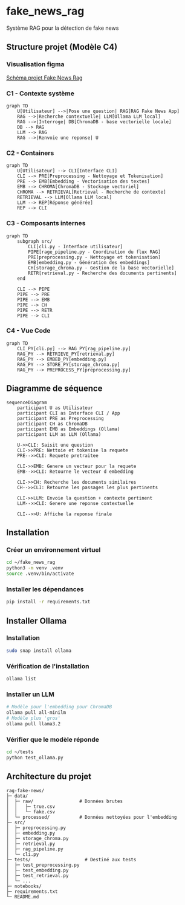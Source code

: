 # fake_news_rag
Système RAG pour la détection de fake news 

## Structure projet (Modèle C4)

### Visualisation figma
[Schéma projet Fake News Rag](https://www.figma.com/board/Cv7FSdZAQXQ49bazw3m81t/Sans-titre?node-id=0-1&t=elai7Kr7pmQxHEUO-1)

### C1 - Contexte système
```mermaid
graph TD
    U[Utilisateur] -->|Pose une question| RAG[RAG Fake News App]
    RAG -->|Recherche contextuelle| LLM[Ollama LLM local]
    RAG -->|Interroge| DB[ChromaDB - base vectorielle locale]
    DB --> RAG
    LLM --> RAG
    RAG -->|Renvoie une reponse| U

```
### C2 - Containers

```mermaid
graph TD
    U[Utilisateur] --> CLI[Interface CLI]
    CLI --> PRE[Preprocessing - Nettoyage et Tokenisation]
    PRE --> EMB[Embedding - Vectorisation des textes]
    EMB --> CHROMA[ChromaDB - Stockage vectoriel]
    CHROMA --> RETRIEVAL[Retrieval - Recherche de contexte]
    RETRIEVAL --> LLM[Ollama LLM local]
    LLM --> REP[Réponse générée]
    REP --> CLI
```

### C3 - Composants internes

```mermaid
graph TD
    subgraph src/
        CLI[cli.py - Interface utilisateur]
        PIPE[rage_pipeline.py - Coordination du flux RAG]
        PRE[preprocessing.py - Nettoyage et tokenisation]
        EMB[embedding.py - Génération des embeddings]
        CH[storage_chroma.py - Gestion de la base vectorielle]
        RETR[retrieval.py - Recherche des documents pertinents]
    end

    CLI --> PIPE
    PIPE --> PRE
    PIPE --> EMB
    PIPE --> CH
    PIPE --> RETR
    PIPE --> CLI
```

### C4 - Vue Code

```mermaid
graph TD
    CLI_PY[cli.py] --> RAG_PY[rag_pipeline.py]
    RAG_PY --> RETRIEVE_PY[retrieval.py]
    RAG_PY --> EMBED_PY[embedding.py]
    RAG_PY --> STORE_PY[storage_chroma.py]
    RAG_PY --> PREPROCESS_PY[preprocessing.py]

```

## Diagramme de séquence

```mermaid
sequenceDiagram
    participant U as Utilisateur
    participant CLI as Interface CLI / App
    participant PRE as Preprocessing
    participant CH as ChromaDB
    participant EMB as Embeddings (Ollama)
    participant LLM as LLM (Ollama)

    U->>CLI: Saisit une question
    CLI->>PRE: Nettoie et tokenise la requete
    PRE-->>CLI: Requete pretraitee

    CLI->>EMB: Genere un vecteur pour la requete
    EMB-->>CLI: Retourne le vecteur d embedding

    CLI->>CH: Recherche les documents similaires
    CH-->>CLI: Retourne les passages les plus pertinents

    CLI->>LLM: Envoie la question + contexte pertinent
    LLM-->>CLI: Genere une reponse contextuelle

    CLI-->>U: Affiche la reponse finale

```

## Installation

### Créer un environnement virtuel

```bash
cd ~/fake_news_rag
python3 -m venv .venv
source .venv/bin/activate
```

### Installer les dépendances

```bash
pip install -r requirements.txt
```
## Installer Ollama

### Installation

```bash
sudo snap install ollama

```

### Vérification de l'installation

```bash
ollama list

```

### Installer un LLM

```bash
# Modèle pour l'embedding pour ChromaDB
ollama pull all-minilm
# Modèle plus 'gros'
ollama pull llama3.2
```

### Vérifier que le modèle réponde

```bash
cd ~/tests
python test_ollama.py
```

## Architecture du projet

```
rag-fake-news/
├─ data/
│  ├─ raw/                 # Données brutes
│  │   ├─ true.csv
│  │   └─ fake.csv
│  └─ processed/           # Données nettoyées pour l'embedding
├─ src/
│  ├─ preprocessing.py
│  ├─ embedding.py
│  ├─ storage_chroma.py
│  ├─ retrieval.py
│  ├─ rag_pipeline.py
│  └─ cli.py
├─ tests/                    # Destiné aux tests
│  ├─ test_preprocessing.py
│  ├─ test_embedding.py
│  ├─ test_retrieval.py
│  └─ ...
├─ notebooks/
├─ requirements.txt
└─ README.md

```
